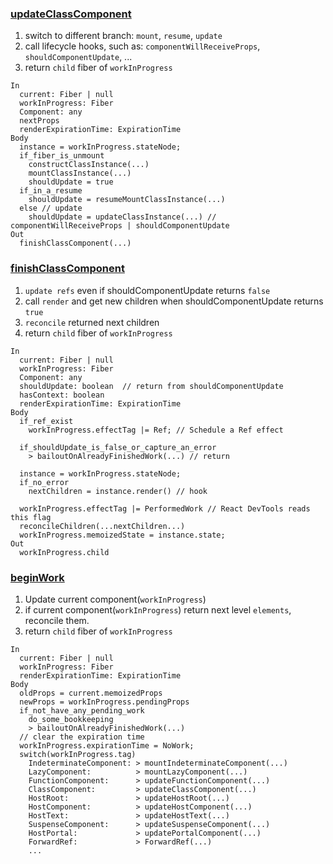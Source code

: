 ### [updateClassComponent](https://github.com/facebook/react/blob/v16.6.3/packages/react-reconciler/src/ReactFiberBeginWork.js#L428)
1. switch to different branch: `mount`, `resume`, `update`
2. call lifecycle hooks, such as: `componentWillReceiveProps`, `shouldComponentUpdate`, ...
3. return `child` fiber of `workInProgress`
```
In 
  current: Fiber | null
  workInProgress: Fiber
  Component: any
  nextProps
  renderExpirationTime: ExpirationTime
Body
  instance = workInProgress.stateNode;
  if_fiber_is_unmount
    constructClassInstance(...)
    mountClassInstance(...)
    shouldUpdate = true
  if_in_a_resume
    shouldUpdate = resumeMountClassInstance(...)
  else // update
    shouldUpdate = updateClassInstance(...) // componentWillReceiveProps | shouldComponentUpdate
Out
  finishClassComponent(...)
```

### [finishClassComponent](https://github.com/facebook/react/blob/v16.6.3/packages/react-reconciler/src/ReactFiberBeginWork.js#L501)
1. `update refs` even if shouldComponentUpdate returns `false`
2. call `render` and get new children when shouldComponentUpdate returns `true`
3. `reconcile` returned next children
4. return `child` fiber of `workInProgress`
```
In
  current: Fiber | null
  workInProgress: Fiber
  Component: any
  shouldUpdate: boolean  // return from shouldComponentUpdate
  hasContext: boolean
  renderExpirationTime: ExpirationTime
Body
  if_ref_exist
    workInProgress.effectTag |= Ref; // Schedule a Ref effect

  if_shouldUpdate_is_false_or_capture_an_error
    > bailoutOnAlreadyFinishedWork(...) // return

  instance = workInProgress.stateNode;
  if_no_error
    nextChildren = instance.render() // hook

  workInProgress.effectTag |= PerformedWork // React DevTools reads this flag
  reconcileChildren(...nextChildren...)
  workInProgress.memoizedState = instance.state;
Out
  workInProgress.child
```

### [beginWork](https://github.com/facebook/react/blob/v16.6.3/packages/react-reconciler/src/ReactFiberBeginWork.js#L1510)
1. Update current component(`workInProgress`)
2. if current component(`workInProgress`) return next level `elements`, reconcile them.
3. return `child` fiber of `workInProgress`
```
In
  current: Fiber | null
  workInProgress: Fiber
  renderExpirationTime: ExpirationTime
Body
  oldProps = current.memoizedProps
  newProps = workInProgress.pendingProps
  if_not_have_any_pending_work
    do_some_bookkeeping
    > bailoutOnAlreadyFinishedWork(...)
  // clear the expiration time
  workInProgress.expirationTime = NoWork;
  switch(workInProgress.tag)
    IndeterminateComponent: > mountIndeterminateComponent(...)
    LazyComponent:          > mountLazyComponent(...)
    FunctionComponent:      > updateFunctionComponent(...)
    ClassComponent:         > updateClassComponent(...)
    HostRoot:               > updateHostRoot(...)
    HostComponent:          > updateHostComponent(...)
    HostText:               > updateHostText(...)
    SuspenseComponent:      > updateSuspenseComponent(...)
    HostPortal:             > updatePortalComponent(...)
    ForwardRef:             > ForwardRef(...)
    ...
```